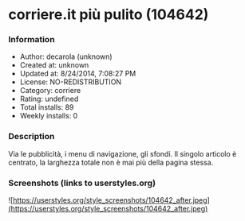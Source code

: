 # corriere.it più pulito (104642)

### Information
- Author: decarola (unknown)
- Created at: unknown
- Updated at: 8/24/2014, 7:08:27 PM
- License: NO-REDISTRIBUTION
- Category: corriere
- Rating: undefined
- Total installs: 89
- Weekly installs: 0


### Description
Via le pubblicità, i menu di navigazione, gli sfondi. Il singolo articolo è centrato, la larghezza totale non è mai più della pagina stessa.


### Screenshots (links to userstyles.org)
![https://userstyles.org/style_screenshots/104642_after.jpeg](https://userstyles.org/style_screenshots/104642_after.jpeg)



